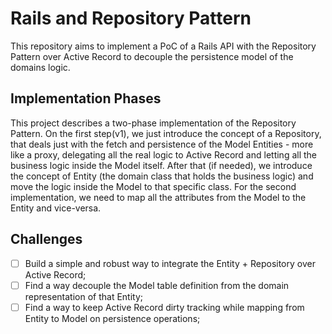 # Rails and Repository Pattern

This repository aims to implement a PoC of a Rails API with the Repository Pattern over Active Record to decouple the persistence model of the domains logic.

## Implementation Phases

This project describes a two-phase implementation of the Repository Pattern.
On the first step(v1), we just introduce the concept of a Repository, that deals just with the fetch and persistence of the Model Entities - more like a proxy, delegating all the real logic to Active Record and letting all the business logic inside the Model itself.
After that (if needed), we introduce the concept of Entity (the domain class that holds the business logic) and move the logic inside the Model to that specific class. For the second implementation, we need to map all the attributes from the Model to the Entity and vice-versa.

## Challenges

- [ ] Build a simple and robust way to integrate the Entity + Repository over Active Record;
- [ ] Find a way decouple the Model table definition from the domain representation of that Entity;
- [ ] Find a way to keep Active Record dirty tracking while mapping from Entity to Model on persistence operations;
